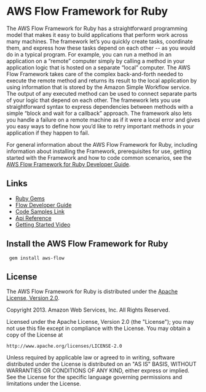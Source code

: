 # AWS Flow Framework for Ruby

The AWS Flow Framework for Ruby has a straightforward programming model that makes it easy to build applications that perform work across many machines. The framework let’s you quickly create tasks, coordinate them, and express how these tasks depend on each other -- as you would do in a typical program. For example, you can run a method in an application on a “remote” computer simply by calling a method in your application logic that is hosted on a separate “local” computer.  The AWS Flow Framework takes care of the complex back-and-forth needed to execute the remote method and returns its result to the local application by using information that is stored by the Amazon Simple Workflow service. The output of any executed method can be used to connect separate parts of your logic that depend on each other. The framework lets you use straightforward syntax to express dependencies between methods with a simple “block and wait for a callback” approach.  The framework also lets you handle a failure on a remote machine as if it were a local error and gives you easy ways to define how you’d like to retry important methods in your application if they happen to fail.

For general information about the AWS Flow Framework for Ruby, including information about installing the Framework, prerequisites for use, getting started with the Framework and how to code common scenarios, see the [AWS Flow Framework for Ruby Developer Guide](http://docs.aws.amazon.com/amazonswf/latest/awsrbflowguide/).


## Links

* [Ruby Gems](http://rubygems.org/gems/aws-flow)
* [Flow Developer Guide](http://docs.aws.amazon.com/amazonswf/latest/awsrbflowguide/)
* [Code Samples Link](http://aws.amazon.com/code/Amazon-SWF/3015904745387737)
* [Api Reference](http://docs.aws.amazon.com/amazonswf/latest/awsrbflowapi/)
* [Getting Started Video](http://foo.com)

## Install the AWS Flow Framework for Ruby

     gem install aws-flow

## License

The AWS Flow Framework for Ruby is distributed under the
[Apache License, Version 2.0](http://www.apache.org/licenses/LICENSE-2.0).

Copyright 2013. Amazon Web Services, Inc. All Rights Reserved.

Licensed under the Apache License, Version 2.0 (the "License");
you may not use this file except in compliance with the License.
You may obtain a copy of the License at

    http://www.apache.org/licenses/LICENSE-2.0

Unless required by applicable law or agreed to in writing, software
distributed under the License is distributed on an "AS IS" BASIS,
WITHOUT WARRANTIES OR CONDITIONS OF ANY KIND, either express or implied.
See the License for the specific language governing permissions and
limitations under the License.


[aws-sdk-ruby]: http://aws.amazon.com/sdkforruby/

